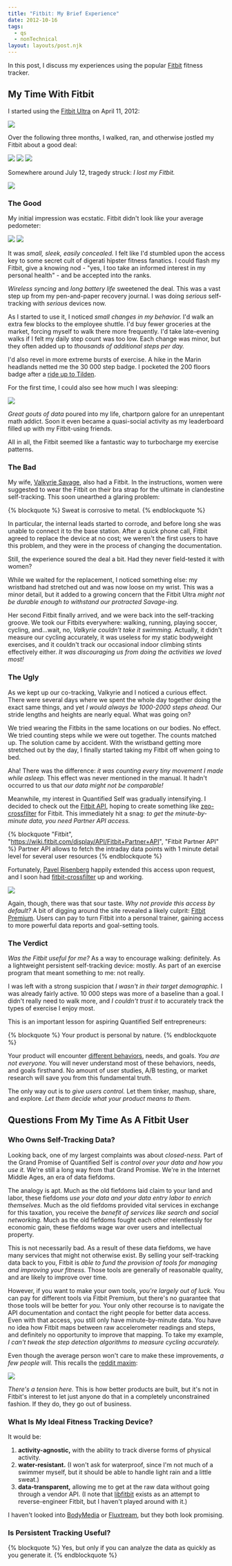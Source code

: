 ```yaml
---
title: "Fitbit: My Brief Experience"
date: 2012-10-16
tags:
  - qs
  - nonTechnical
layout: layouts/post.njk
---
```


In this post, I discuss my experiences using the popular [Fitbit](http://www.fitbit.com/) fitness tracker.

<!-- more -->

## My Time With Fitbit

I started using the [Fitbit Ultra](http://www.fitbit.com/product) on April 11, 2012:

<img src="https://lh6.googleusercontent.com/-BbdI4RDLEPg/UH4U2PwH7AI/AAAAAAAAAFI/cdY5hnwl3so/s400/steps-april.jpg" />

Over the following three months, I walked, ran, and otherwise jostled my Fitbit about a good deal:

<img src="https://lh6.googleusercontent.com/-Rk-sPLHtYVg/UH4U3FhjRJI/AAAAAAAAAFY/J7Ygbqqfi_k/s288/lifetime-steps.jpg" />
<img src="https://lh4.googleusercontent.com/-663jKpbc6yw/UH4U3vzf8EI/AAAAAAAAAFg/-EnTuoTD9LQ/s288/lifetime-floors.jpg" />
<img src="https://lh4.googleusercontent.com/-yzUccJOlbCQ/UH4U36eSCJI/AAAAAAAAAFk/Qmx-r-swHwc/s800/lifetime-distance.jpg" />

Somewhere around July 12, tragedy struck: *I lost my Fitbit.*

<img src="https://lh3.googleusercontent.com/--zc0squq1yo/UH4U1nCGuQI/AAAAAAAAAE8/aDOP5c1f0pw/s400/steps-july.jpg" />

### The Good

My initial impression was ecstatic. Fitbit didn't look like your average pedometer:

<img src="https://lh5.googleusercontent.com/-eLa1uqTeKRg/UH4U5G5GSNI/AAAAAAAAAF0/RiNA89GciGQ/s288/fitbit.jpg" />
<img src="https://lh5.googleusercontent.com/-eRCIrQhA5Kk/UH4U1SaRsKI/AAAAAAAAAE0/4y8n3UjOl-c/s288/janky-pedometer.jpg" />

It was *small, sleek, easily concealed.* I felt like I'd stumbled upon the access key to some secret cult of digerati hipster fitness fanatics. I could flash my Fitbit, give a knowing nod - "yes, I too take an informed interest in my personal health" - and be accepted into the ranks.

*Wireless syncing* and *long battery life* sweetened the deal. This was a vast step up from my pen-and-paper recovery journal. I was doing *serious* self-tracking with *serious* devices now.

As I started to use it, I noticed *small changes in my behavior.* I'd walk an extra few blocks to the employee shuttle. I'd buy fewer groceries at the market, forcing myself to walk there more frequently. I'd take late-evening walks if I felt my daily step count was too low. Each change was minor, but they often added up to *thousands of additional steps per day.*

I'd also revel in more extreme bursts of exercise. A hike in the Marin headlands netted me the 30 000 step badge. I pocketed the 200 floors badge after a [ride up to Tilden](http://goo.gl/maps/jB7fa).

For the first time, I could also see how much I was sleeping:

<img src="https://lh6.googleusercontent.com/-QGWtSgEdMz8/UH4U5qNFyXI/AAAAAAAAAF8/5dGzfE_2YBk/s400/sleep-graph.jpg" />

*Great gouts of data* poured into my life, chartporn galore for an unrepentant math addict. Soon it even became a quasi-social activity as my leaderboard filled up with my Fitbit-using friends.

All in all, the Fitbit seemed like a fantastic way to turbocharge my exercise patterns.

### The Bad

My wife, [Valkyrie Savage](http://www.eecs.berkeley.edu/~valkyrie/), also had a Fitbit. In the instructions, women were suggested to wear the Fitbit on their bra strap for the ultimate in clandestine self-tracking. This soon unearthed a glaring problem:

{% blockquote %}
Sweat is corrosive to metal.
{% endblockquote %}

In particular, the internal leads started to corrode, and before long she was unable to connect it to the base station. After a quick phone call, Fitbit agreed to replace the device at no cost; we weren't the first users to have this problem, and they were in the process of changing the documentation.

Still, the experience soured the deal a bit. Had they never field-tested it with women?

While we waited for the replacement, I noticed something else: my wristband had stretched out and was now loose on my wrist. This was a minor detail, but it added to a growing concern that the Fitbit Ultra *might not be durable enough to withstand our protracted Savage-ing.*

Her second Fitbit finally arrived, and we were back into the self-tracking groove. We took our Fitbits everywhere: walking, running, playing soccer, cycling, and...wait, no, *Valkyrie couldn't take it swimming.* Actually, it didn't measure our cycling accurately, it was useless for my static bodyweight exercises, and it couldn't track our occasional indoor climbing stints effectively either. *It was discouraging us from doing the activities we loved most!*

### The Ugly

As we kept up our co-tracking, Valkyrie and I noticed a curious effect. There were several days where we spent the whole day together doing the exact same things, and yet *I would always be 1000-2000 steps ahead.* Our stride lengths and heights are nearly equal. What was going on?

We tried wearing the Fitbits in the same locations on our bodies. No effect. We tried counting steps while we were out together. The counts matched up. The solution came by accident. With the wristband getting more stretched out by the day, I finally started taking my Fitbit off when going to bed.

Aha! There was the difference: *it was counting every tiny movement I made while asleep.* This effect was never mentioned in the manual. It hadn't occurred to us that *our data might not be comparable!*

Meanwhile, my interest in Quantified Self was gradually intensifying. I decided to check out the [Fitbit API](http://dev.fitbit.com/), hoping to create something like [zeo-crossfilter](https://github.com/beaugunderson/zeo-crossfilter) for Fitbit. This immediately hit a snag: *to get the minute-by-minute data, you need Partner API access.*

{% blockquote "Fitbit", "https://wiki.fitbit.com/display/API/Fitbit+Partner+API", "Fitbit Partner API" %}
Partner API allows to fetch the intraday data points with 1 minute detail level for several user resources
{% endblockquote %}

Fortunately, [Pavel Risenberg](http://pavelrisenberg.com/) happily extended this access upon request, and I soon had [fitbit-crossfilter](https://github.com/candu/fitbit-crossfilter) up and working.

<img src="https://lh6.googleusercontent.com/-Ys7TdGOf2kI/UH4U6Tb2pRI/AAAAAAAAAGE/yVHssco65NU/s640/fitbit-crossfilter.jpg" />

Again, though, there was that sour taste. *Why not provide this access by default?* A bit of digging around the site revealed a likely culprit: [Fitbit Premium](http://www.fitbit.com/premium/about). Users can pay to turn Fitbit into a personal trainer, gaining access to more powerful data reports and goal-setting tools.

### The Verdict

*Was the Fitbit useful for me?* As a way to encourage walking: definitely. As a lightweight persistent self-tracking device: mostly. As part of an exercise program that meant something to me: not really.

I was left with a strong suspicion that *I wasn't in their target demographic.* I was already fairly active. 10 000 steps was more of a baseline than a goal. I didn't really need to walk more, and *I couldn't trust it* to accurately track the types of exercise I enjoy most.

This is an important lesson for aspiring Quantified Self entrepreneurs:

{% blockquote %}
Your product is personal by nature.
{% endblockquote %}

Your product will encounter [different behaviors](http://quantifiedself.com/2012/08/nir-eyal-knowing-your-behaviour-type-from-gary-wolf-on-vimeo/), needs, and goals. *You are not everyone.* You will never understand most of these behaviors, needs, and goals firsthand. No amount of user studies, A/B testing, or market research will save you from this fundamental truth.

The only way out is to *give users control.* Let them tinker, mashup, share, and explore. *Let them decide what your product means to them.*

## Questions From My Time As A Fitbit User

### Who Owns Self-Tracking Data?

Looking back, one of my largest complaints was about *closed-ness.* Part of the Grand Promise of Quantified Self is *control over your data and how you use it.* We're still a long way from that Grand Promise. We're in the Internet Middle Ages, an era of data fiefdoms.

The analogy is apt. Much as the old fiefdoms laid claim to your land and labor, these fiefdoms *use your data and your data entry labor to enrich themselves.* Much as the old fiefdoms provided vital services in exchange for this taxation, you receive the *benefit of services like search and social networking.* Much as the old fiefdoms fought each other relentlessly for economic gain, these fiefdoms wage war over users and intellectual property.

This is not necessarily bad. As a result of these data fiefdoms, we have many services that might not otherwise exist. By selling your self-tracking data back to you, Fitbit is *able to fund the provision of tools for managing and improving your fitness.* Those tools are generally of reasonable quality, and are likely to improve over time.

However, if you want to make your own tools, *you're largely out of luck.* You can pay for different tools via Fitbit Premium, but there's no guarantee that those tools will be better for *you.* Your only other recourse is to navigate the API documentation and contact the right people for better data access. Even with that access, you still only have minute-by-minute data. You have no idea how Fitbit maps between raw accelerometer readings and steps, and definitely no opportunity to improve that mapping. To take my example, *I can't tweak the step detection algorithms to measure cycling accurately.*

Even though the average person won't care to make these improvements, *a few people will.* This recalls the [reddit maxim](https://www.facebook.com/photo.php?fbid=3563106890027):

<img src="https://lh6.googleusercontent.com/-Y4JWrp5wBmU/UH4U4dNSO-I/AAAAAAAAAFs/qCIibiyvafk/s400/give-a-damn.jpg" />

*There's a tension here.* This is how better products are built, but it's not in Fitbit's interest to let just anyone do that in a completely unconstrained fashion. If they do, they go out of business.

### What Is My Ideal Fitness Tracking Device?

It would be:

1. **activity-agnostic,** with the ability to track diverse forms of physical activity.
2. **water-resistant.** (I won't ask for waterproof, since I'm not much of a swimmer myself, but it should be able to handle light rain and a little sweat.)
3. **data-transparent,** allowing me to get at the raw data without going through a vendor API. (I note that [libfitbit](https://github.com/qdot/libfitbit) exists as an attempt to reverse-engineer Fitbit, but I haven't played around with it.)

I haven't looked into [BodyMedia](http://www.bodymedia.com/) or [Fluxtream](https://fluxtream.com), but they both look promising.

### Is Persistent Tracking Useful?

{% blockquote %}
Yes, but only if you can analyze the data as quickly as you generate it.
{% endblockquote %}
